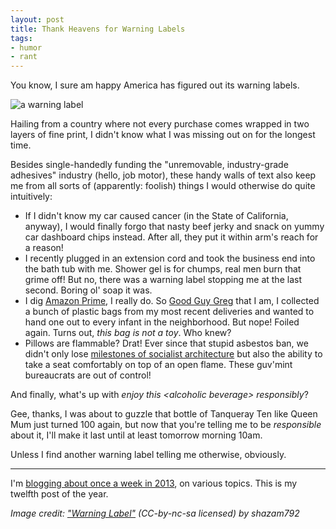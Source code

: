 ```yaml
---
layout: post
title: Thank Heavens for Warning Labels
tags:
- humor
- rant
---
```


You know, I sure am happy America has figured out its warning labels.

![a warning label](/media/2013/warning.jpg)

Hailing from a country where not every purchase comes wrapped in two layers of fine print, I didn't know what I was missing out on for the longest time.

Besides single-handedly funding the "unremovable, industry-grade adhesives" industry (hello, job motor), these handy walls of text also keep me from all sorts of (apparently: foolish) things I would otherwise do quite intuitively:

* If I didn't know my car caused cancer (in the State of California, anyway), I would finally forgo that nasty beef jerky and snack on yummy car dashboard chips instead. After all, they put it within arm's reach for a reason!
* I recently plugged in an extension cord and took the business end into the bath tub with me. Shower gel is for chumps, real men burn that grime off! But no, there was a warning label stopping me at the last second. Boring ol' soap it was.
* I dig [Amazon Prime][prime], I really do. So [Good Guy Greg][greg] that I am, I collected a bunch of plastic bags from my most recent deliveries and wanted to hand one out to every infant in the neighborhood. But nope! Foiled again. Turns out, *this bag is not a toy*. Who knew?
* Pillows are flammable? Drat! Ever since that stupid asbestos ban, we didn't only lose [milestones of socialist architecture][palast] but also the ability to take a seat comfortably on top of an open flame. These guv'mint bureaucrats are out of control!

[prime]: http://www.amazon.com/gp/prime/?ie=UTF8&camp=1789&creative=390957&linkCode=ur2&tag=fredericiana-20
[greg]: http://knowyourmeme.com/memes/good-guy-greg
[palast]: http://en.wikipedia.org/wiki/Palace_of_the_Republic_%28Berlin%29


And finally, what's up with *enjoy this &lt;alcoholic beverage&gt; responsibly*?

Gee, thanks, I was about to guzzle that bottle of Tanqueray Ten like Queen Mum just turned 100 again, but now that you're telling me to be *responsible* about it, I'll make it last until at least tomorrow morning 10am.

Unless I find another warning label telling me otherwise, obviously.

---

I'm [blogging about once a week in 2013][challenge], on various topics. This is my twelfth post of the year.

[challenge]: /2013/01/07/writing-challenge-accepted/

*Image credit: ["Warning Label"](https://www.flickr.com/photos/tlk/528171842/) (CC-by-nc-sa licensed) by shazam792*
